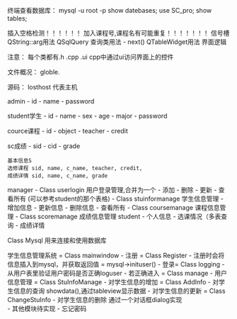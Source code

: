 终端查看数据库：
mysql -u root -p
show datebases;
use SC_pro;
show tables;

插入空格检测！！！！！！
加入课程号,课程名有可能重复！！！！！！！
信号槽
QString::arg用法
QSqlQuery 查询类用法
	- next()
QTableWidget用法
界面逻辑

注意：
每个类都有.h .cpp .ui
cpp中通过ui访问界面上的控件

文件概况：
globle. 


源码：
losthost 代表主机

admin
	- id
	- name
	- password

student学生
	- id
	- name
	- sex
	- age
	- major
	- password

cource课程
	- id
	- object
	- teacher
	- credit

sc成绩
	- sid
	- cid
	- grade
	
	基本信息S
	选修课程 sid, name, c_name, teacher, credit, 
	成绩详情 sid, name, c_name, grade



manager
	- Class userlogin 用户登录管理,合并为一个
		- 添加
		- 删除
		- 更新
		- 查看所有 (可以参考student的那个表格)
	- Class stuinformanage 学生信息管理
		- 增加信息
		- 更新信息
		- 删除信息
		- 查看所有
	- Class coursemanage 课程信息管理
	- Class scoremanage 成绩信息管理
student
	- 个人信息
	- 选课情况（多表查询
	- 成绩详情


Class Mysql 用来连接和使用数据库

学生信息管理系统 = Class mainwindow
	- 注册 = Class Register
		- 注册时会将信息插入到mysql，并获取返回值 = mysql->inituser()
	- 登录= Class logging
		- 从用户表里验证用户密码是否正确loguser
		- 若正确进入 = Class manage
			- 用户信息管理 = Class StuInfoManage
				- 对学生信息的增加 = Class AddInfo
				- 对学生信息的查询 showdata(),通过tableview显示数据
				- 对学生信息的更新 = Class ChangeStuInfo
				- 对学生信息的删除 通过一个对话框dialog实现	
			- 其他模块待实现
	- 忘记密码
	
